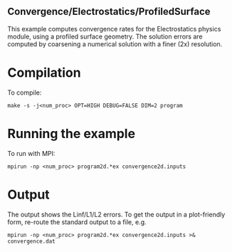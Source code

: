 ## Convergence/Electrostatics/ProfiledSurface

This example computes convergence rates for the Electrostatics physics module, using a profiled surface geometry. 
The solution errors are computed by coarsening a numerical solution with a finer (2x) resolution. 

# Compilation

To compile:

```make -s -j<num_proc> OPT=HIGH DEBUG=FALSE DIM=2 program```

# Running the example

To run with MPI:

```mpirun -np <num_proc> program2d.*ex convergence2d.inputs```

# Output

The output shows the Linf/L1/L2 errors. 
To get the output in a plot-friendly form, re-route the standard output to a file, e.g.

```mpirun -np <num_proc> program2d.*ex convergence2d.inputs >& convergence.dat```
